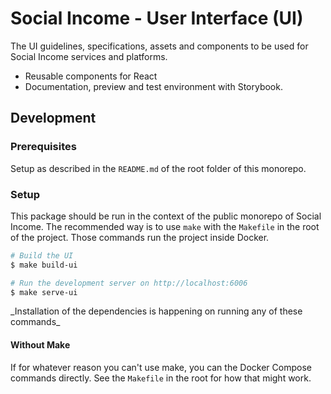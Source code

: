 # Social Income - User Interface (UI)

The UI guidelines, specifications, assets and components to be used for
Social Income services and platforms.

- Reusable components for React
- Documentation, preview and test environment with Storybook.

## Development

### Prerequisites

Setup as described in the `README.md` of the root folder of this
monorepo.

### Setup

This package should be run in the context of the public monorepo of
Social Income. The recommended way is to use `make` with the `Makefile`
in the root of the project. Those commands run the project inside
Docker.

```sh
# Build the UI
$ make build-ui

# Run the development server on http://localhost:6006
$ make serve-ui
```

\_Installation of the dependencies is happening on running any of these
commands\_

#### Without Make

If for whatever reason you can't use make, you can the Docker Compose
commands directly. See the `Makefile` in the root for how that might
work.
